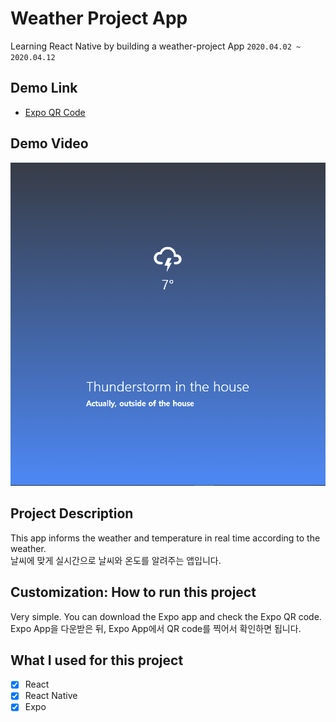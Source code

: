 # Weather Project App

Learning React Native by building a weather-project App `2020.04.02 ~ 2020.04.12`

## Demo Link

- [Expo QR Code](https://expo.io/@wook2124/weather-project)

## Demo Video

![](demo.gif)

## Project Description 

This app informs the weather and temperature in real time according to the weather.  
날씨에 맞게 실시간으로 날씨와 온도를 알려주는 앱입니다.

## Customization: How to run this project

Very simple. You can download the Expo app and check the Expo QR code.  
Expo App을 다운받은 뒤, Expo App에서 QR code를 찍어서 확인하면 됩니다.

## What I used for this project 

- [X] React
- [X] React Native
- [X] Expo

